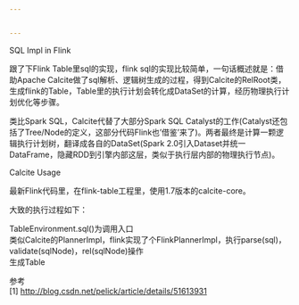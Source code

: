 ```yaml
---


---
```


<p>SQL Impl in Flink</p>
<p>跟了下Flink Table里sql的实现，flink sql的实现比较简单，一句话概述就是：借助Apache Calcite做了sql解析、逻辑树生成的过程，得到Calcite的RelRoot类，生成flink的Table，Table里的执行计划会转化成DataSet的计算，经历物理执行计划优化等步骤。</p>
<p>类比Spark SQL，Calcite代替了大部分Spark SQL Catalyst的工作(Catalyst还包括了Tree/Node的定义，这部分代码Flink也’借鉴’来了)。两者最终是计算一颗逻辑执行计划树，翻译成各自的DataSet(Spark 2.0引入Dataset并统一DataFrame，隐藏RDD到引擎内部这层，类似于执行层内部的物理执行节点)。</p>
<p>Calcite Usage</p>
<p>最新Flink代码里，在flink-table工程里，使用1.7版本的calcite-core。</p>
<p>大致的执行过程如下：</p>
<p>TableEnvironment.sql()为调用入口<br>
类似Calcite的PlannerImpl，flink实现了个FlinkPlannerImpl，执行parse(sql)，validate(sqlNode)，rel(sqlNode)操作<br>
生成Table</p>
<p>参考<br>
[1] <a href="http://blog.csdn.net/pelick/article/details/51613931">http://blog.csdn.net/pelick/article/details/51613931</a></p>

